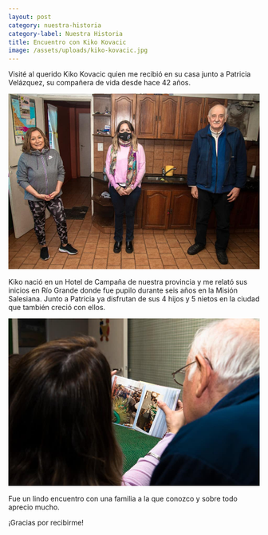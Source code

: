```yaml
---
layout: post
category: nuestra-historia
category-label: Nuestra Historia
title: Encuentro con Kiko Kovacic
image: /assets/uploads/kiko-kovacic.jpg
---
```

Visité al querido Kiko Kovacic quien me recibió en su casa junto a Patricia Velázquez, su compañera de vida desde hace 42 años.

![](/assets/uploads/kiko-kovacic-3.jpg)

Kiko nació en un Hotel de Campaña de nuestra provincia y me relató sus inicios en Río Grande donde fue pupilo durante seis años en la Misión Salesiana. Junto a Patricia ya disfrutan de sus 4 hijos y 5 nietos en la ciudad que también creció con ellos.

![](/assets/uploads/kiko-kovacic-2.jpg)

Fue un lindo encuentro con una familia a la que conozco y sobre todo aprecio mucho.

¡Gracias por recibirme!